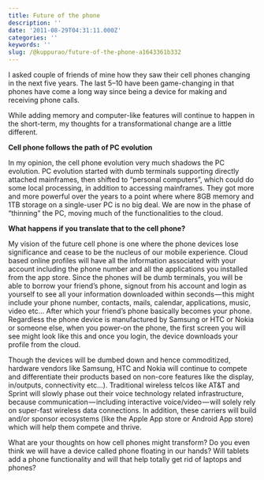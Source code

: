 ```yaml
---
title: Future of the phone
description: ''
date: '2011-08-29T04:31:11.000Z'
categories: ''
keywords: ''
slug: /@kuppurao/future-of-the-phone-a1643361b332
---
```


I asked couple of friends of mine how they saw their cell phones changing in the next five years. The last 5–10 have been game-changing in that phones have come a long way since being a device for making and receiving phone calls.

While adding memory and computer-like features will continue to happen in the short-term, my thoughts for a transformational change are a little different.

**Cell phone follows the path of PC evolution**

In my opinion, the cell phone evolution very much shadows the PC evolution. PC evolution started with dumb terminals supporting directly attached mainframes, then shifted to “personal computers”, which could do some local processing, in addition to accessing mainframes. They got more and more powerful over the years to a point where where 8GB memory and 1TB storage on a single-user PC is no big deal. We are now in the phase of “thinning” the PC, moving much of the functionalities to the cloud.

**What happens if you translate that to the cell phone?**

My vision of the future cell phone is one where the phone devices lose significance and cease to be the nucleus of our mobile experience. Cloud based online profiles will have all the information associated with your account including the phone number and all the applications you installed from the app store. Since the phones will be dumb terminals, you will be able to borrow your friend’s phone, signout from his account and login as yourself to see all your information downloaded within seconds — this might include your phone number, contacts, mails, calendar, applications, music, video etc… After which your friend’s phone basically becomes your phone. Regardless the phone device is manufactured by Samsung or HTC or Nokia or someone else, when you power-on the phone, the first screen you will see might look like this and once you login, the device downloads your profile from the cloud.

Though the devices will be dumbed down and hence commoditized, hardware vendors like Samsung, HTC and Nokia will continue to compete and differentiate their products based on non-core features like the display, in/outputs, connectivity etc…). Traditional wireless telcos like AT&T and Sprint will slowly phase out their voice technology related infrastructure, because communication — including interactive voice/video — will solely rely on super-fast wireless data connections. In addition, these carriers will build and/or sponsor ecosystems (like the Apple App store or Android App store) which will help them compete and thrive.

What are your thoughts on how cell phones might transform? Do you even think we will have a device called phone floating in our hands? Will tablets add a phone functionality and will that help totally get rid of laptops and phones?
